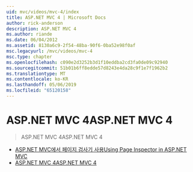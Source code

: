 ```yaml
---
uid: mvc/videos/mvc-4/index
title: ASP.NET MVC 4 | Microsoft Docs
author: rick-anderson
description: ASP.NET MVC 4
ms.author: riande
ms.date: 06/04/2012
ms.assetid: 8130a6c9-2f54-48ba-90f6-0ba52e98f0af
msc.legacyurl: /mvc/videos/mvc-4
msc.type: chapter
ms.openlocfilehash: c090e2d3252b3d1f10eddba2cd3fa0de09c92940
ms.sourcegitcommit: 51b01b6ff8edde57d8243e4da28c9f1e7f1962b2
ms.translationtype: MT
ms.contentlocale: ko-KR
ms.lasthandoff: 05/06/2019
ms.locfileid: "65120158"
---
```

# <a name="aspnet-mvc-4"></a><span data-ttu-id="69541-103">ASP.NET MVC 4</span><span class="sxs-lookup"><span data-stu-id="69541-103">ASP.NET MVC 4</span></span>

> <span data-ttu-id="69541-104">ASP.NET MVC 4</span><span class="sxs-lookup"><span data-stu-id="69541-104">ASP.NET MVC 4</span></span>

- [<span data-ttu-id="69541-105">ASP.NET MVC에서 페이지 검사기 사용</span><span class="sxs-lookup"><span data-stu-id="69541-105">Using Page Inspector in ASP.NET MVC</span></span>](using-page-inspector-in-aspnet-mvc.md)
- [<span data-ttu-id="69541-106">ASP.NET MVC 4</span><span class="sxs-lookup"><span data-stu-id="69541-106">ASP.NET MVC 4</span></span>](aspnet-mvc-4.md)
